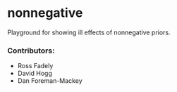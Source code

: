 # nonnegative


Playground for showing ill effects of nonnegative priors.

### Contributors: ###

* Ross Fadely
* David Hogg
* Dan Foreman-Mackey
